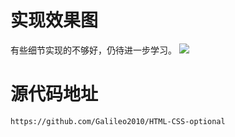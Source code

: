 # 实现效果图
有些细节实现的不够好，仍待进一步学习。
![](https://s3.cn-north-1.amazonaws.com.cn/tws-upload/images/1551331603544-68fa7270-e8d8-4640-84c6-63e5fa4d1d0b.png)
# 源代码地址
```
https://github.com/Galileo2010/HTML-CSS-optional
```